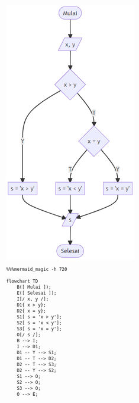 ![draw_flowchart_compare_two_numbers.png](draw_flowchart_compare_two_numbers.png)

```mermaid
%%%mermaid_magic -h 720

flowchart TD
    B([ Mulai ]);
    E([ Selesai ]);
    I[/ x, y /];
    D1{ x > y};
    D2{ x = y};
    S1[ s = 'x > y'];
    S2[ s = 'x < y'];
    S3[ s = 'x = y'];
    O[/ s /];
    B --> I;
    I --> D1;
    D1 -- Y --> S1;
    D1 -- T --> D2;
    D2 -- T --> S3;
    D2 -- Y --> S2;
    S1 --> O;
    S2 --> O;
    S3 --> O;
    O --> E;
```
